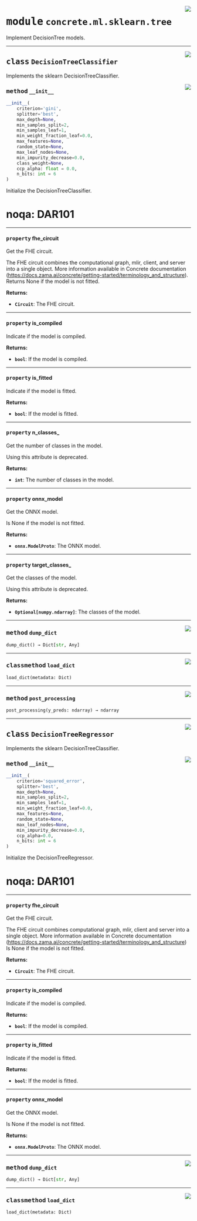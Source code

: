 <!-- markdownlint-disable -->

<a href="../../../src/concrete/ml/sklearn/tree.py#L0"><img align="right" style="float:right;" src="https://img.shields.io/badge/-source-cccccc?style=flat-square"></a>

# <kbd>module</kbd> `concrete.ml.sklearn.tree`

Implement DecisionTree models.

______________________________________________________________________

<a href="../../../src/concrete/ml/sklearn/tree.py#L12"><img align="right" style="float:right;" src="https://img.shields.io/badge/-source-cccccc?style=flat-square"></a>

## <kbd>class</kbd> `DecisionTreeClassifier`

Implements the sklearn DecisionTreeClassifier.

<a href="../../../src/concrete/ml/sklearn/tree.py#L20"><img align="right" style="float:right;" src="https://img.shields.io/badge/-source-cccccc?style=flat-square"></a>

### <kbd>method</kbd> `__init__`

```python
__init__(
    criterion='gini',
    splitter='best',
    max_depth=None,
    min_samples_split=2,
    min_samples_leaf=1,
    min_weight_fraction_leaf=0.0,
    max_features=None,
    random_state=None,
    max_leaf_nodes=None,
    min_impurity_decrease=0.0,
    class_weight=None,
    ccp_alpha: float = 0.0,
    n_bits: int = 6
)
```

Initialize the DecisionTreeClassifier.

# noqa: DAR101

______________________________________________________________________

#### <kbd>property</kbd> fhe_circuit

Get the FHE circuit.

The FHE circuit combines the computational graph, mlir, client, and server into a single object. More information available in Concrete documentation (https://docs.zama.ai/concrete/getting-started/terminology_and_structure). Returns None if the model is not fitted.

**Returns:**

- <b>`Circuit`</b>:  The FHE circuit.

______________________________________________________________________

#### <kbd>property</kbd> is_compiled

Indicate if the model is compiled.

**Returns:**

- <b>`bool`</b>:  If the model is compiled.

______________________________________________________________________

#### <kbd>property</kbd> is_fitted

Indicate if the model is fitted.

**Returns:**

- <b>`bool`</b>:  If the model is fitted.

______________________________________________________________________

#### <kbd>property</kbd> n_classes\_

Get the number of classes in the model.

Using this attribute is deprecated.

**Returns:**

- <b>`int`</b>:  The number of classes in the model.

______________________________________________________________________

#### <kbd>property</kbd> onnx_model

Get the ONNX model.

Is None if the model is not fitted.

**Returns:**

- <b>`onnx.ModelProto`</b>:  The ONNX model.

______________________________________________________________________

#### <kbd>property</kbd> target_classes\_

Get the classes of the model. 

Using this attribute is deprecated.

**Returns:**

- <b>`Optional[numpy.ndarray]`</b>:  The classes of the model.

______________________________________________________________________

<a href="../../../src/concrete/ml/sklearn/tree.py#L74"><img align="right" style="float:right;" src="https://img.shields.io/badge/-source-cccccc?style=flat-square"></a>

### <kbd>method</kbd> `dump_dict`

```python
dump_dict() → Dict[str, Any]
```

______________________________________________________________________

<a href="../../../src/concrete/ml/sklearn/tree.py#L104"><img align="right" style="float:right;" src="https://img.shields.io/badge/-source-cccccc?style=flat-square"></a>

### <kbd>classmethod</kbd> `load_dict`

```python
load_dict(metadata: Dict)
```

______________________________________________________________________

<a href="../../../src/concrete/ml/sklearn/tree.py#L68"><img align="right" style="float:right;" src="https://img.shields.io/badge/-source-cccccc?style=flat-square"></a>

### <kbd>method</kbd> `post_processing`

```python
post_processing(y_preds: ndarray) → ndarray
```

______________________________________________________________________

<a href="../../../src/concrete/ml/sklearn/tree.py#L142"><img align="right" style="float:right;" src="https://img.shields.io/badge/-source-cccccc?style=flat-square"></a>

## <kbd>class</kbd> `DecisionTreeRegressor`

Implements the sklearn DecisionTreeClassifier.

<a href="../../../src/concrete/ml/sklearn/tree.py#L150"><img align="right" style="float:right;" src="https://img.shields.io/badge/-source-cccccc?style=flat-square"></a>

### <kbd>method</kbd> `__init__`

```python
__init__(
    criterion='squared_error',
    splitter='best',
    max_depth=None,
    min_samples_split=2,
    min_samples_leaf=1,
    min_weight_fraction_leaf=0.0,
    max_features=None,
    random_state=None,
    max_leaf_nodes=None,
    min_impurity_decrease=0.0,
    ccp_alpha=0.0,
    n_bits: int = 6
)
```

Initialize the DecisionTreeRegressor.

# noqa: DAR101

______________________________________________________________________

#### <kbd>property</kbd> fhe_circuit

Get the FHE circuit.

The FHE circuit combines computational graph, mlir, client and server into a single object. More information available in Concrete documentation (https://docs.zama.ai/concrete/getting-started/terminology_and_structure) Is None if the model is not fitted.

**Returns:**

- <b>`Circuit`</b>:  The FHE circuit.

______________________________________________________________________

#### <kbd>property</kbd> is_compiled

Indicate if the model is compiled.

**Returns:**

- <b>`bool`</b>:  If the model is compiled.

______________________________________________________________________

#### <kbd>property</kbd> is_fitted

Indicate if the model is fitted.

**Returns:**

- <b>`bool`</b>:  If the model is fitted.

______________________________________________________________________

#### <kbd>property</kbd> onnx_model

Get the ONNX model.

Is None if the model is not fitted.

**Returns:**

- <b>`onnx.ModelProto`</b>:  The ONNX model.

______________________________________________________________________

<a href="../../../src/concrete/ml/sklearn/tree.py#L196"><img align="right" style="float:right;" src="https://img.shields.io/badge/-source-cccccc?style=flat-square"></a>

### <kbd>method</kbd> `dump_dict`

```python
dump_dict() → Dict[str, Any]
```

______________________________________________________________________

<a href="../../../src/concrete/ml/sklearn/tree.py#L225"><img align="right" style="float:right;" src="https://img.shields.io/badge/-source-cccccc?style=flat-square"></a>

### <kbd>classmethod</kbd> `load_dict`

```python
load_dict(metadata: Dict)
```
